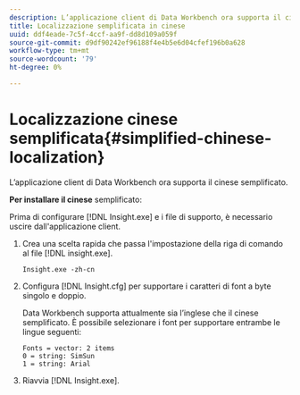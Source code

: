 ```yaml
---
description: L’applicazione client di Data Workbench ora supporta il cinese semplificato.
title: Localizzazione semplificata in cinese
uuid: ddf4eade-7c5f-4ccf-aa9f-dd8d109a059f
source-git-commit: d9df90242ef96188f4e4b5e6d04cfef196b0a628
workflow-type: tm+mt
source-wordcount: '79'
ht-degree: 0%

---
```



# Localizzazione cinese semplificata{#simplified-chinese-localization}

L’applicazione client di Data Workbench ora supporta il cinese semplificato.

**Per installare il cinese** semplificato:

Prima di configurare [!DNL Insight.exe] e i file di supporto, è necessario uscire dall&#39;applicazione client.

1. Crea una scelta rapida che passa l&#39;impostazione della riga di comando al file [!DNL insight.exe].

   ```
   Insight.exe -zh-cn
   ```

1. Configura [!DNL Insight.cfg] per supportare i caratteri di font a byte singolo e doppio.

   Data Workbench supporta attualmente sia l’inglese che il cinese semplificato. È possibile selezionare i font per supportare entrambe le lingue seguenti:

   ```
   Fonts = vector: 2 items 
   0 = string: SimSun 
   1 = string: Arial 
   ```

1. Riavvia [!DNL Insight.exe].

